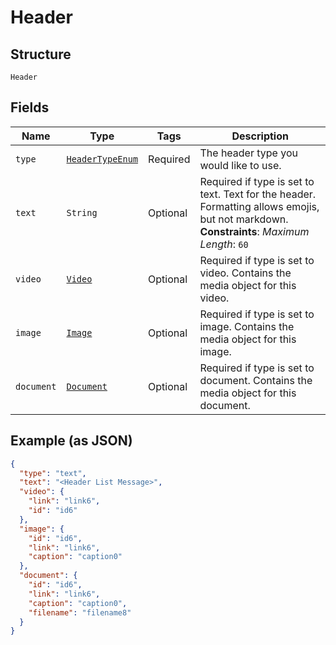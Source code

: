 
# Header

## Structure

`Header`

## Fields

| Name | Type | Tags | Description |
|  --- | --- | --- | --- |
| `type` | [`HeaderTypeEnum`](../../doc/models/header-type-enum.md) | Required | The header type you would like to use. |
| `text` | `String` | Optional | Required if type is set to text. Text for the header. Formatting allows emojis, but not markdown.<br>**Constraints**: *Maximum Length*: `60` |
| `video` | [`Video`](../../doc/models/video.md) | Optional | Required if type is set to video. Contains the media object for this video. |
| `image` | [`Image`](../../doc/models/image.md) | Optional | Required if type is set to image. Contains the media object for this image. |
| `document` | [`Document`](../../doc/models/document.md) | Optional | Required if type is set to document. Contains the media object for this document. |

## Example (as JSON)

```json
{
  "type": "text",
  "text": "<Header List Message>",
  "video": {
    "link": "link6",
    "id": "id6"
  },
  "image": {
    "id": "id6",
    "link": "link6",
    "caption": "caption0"
  },
  "document": {
    "id": "id6",
    "link": "link6",
    "caption": "caption0",
    "filename": "filename8"
  }
}
```

